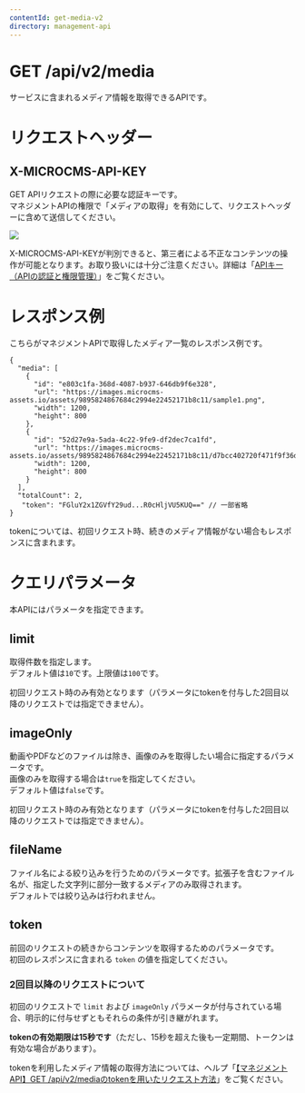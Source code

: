 ```yaml
---
contentId: get-media-v2
directory: management-api
---
```


# GET /api/v2/media

サービスに含まれるメディア情報を取得できるAPIです。

リクエストヘッダー
=========

X-MICROCMS-API-KEY
------------------

GET APIリクエストの際に必要な認証キーです。  
マネジメントAPIの権限で「メディアの取得」を有効にして、リクエストヘッダーに含めて送信してください。  
  
![](https://images.microcms-assets.io/assets/d6af1616730544a596d299c20834f460/386bb17e6d9e4a9ab10142d708a9afaa/CleanShot%202024-03-22%20at%2014.42.03%402x.png)

X-MICROCMS-API-KEYが判別できると、第三者による不正なコンテンツの操作が可能となります。お取り扱いには十分ご注意ください。詳細は「[APIキー（APIの認証と権限管理）](https://document.microcms.io/content-api/x-microcms-api-key)」をご覧ください。

レスポンス例
======

こちらがマネジメントAPIで取得したメディア一覧のレスポンス例です。

    {
      "media": [
        {
          "id": "e803c1fa-368d-4087-b937-646db9f6e328",
          "url": "https://images.microcms-assets.io/assets/9895824867684c2994e22452171b8c11/sample1.png",
          "width": 1200,
          "height": 800
        },
        {
          "id": "52d27e9a-5ada-4c22-9fe9-df2dec7ca1fd",
          "url": "https://images.microcms-assets.io/assets/9895824867684c2994e22452171b8c11/d7bcc402720f471f9f36de5eca4057c5/sample2.png",
          "width": 1200,
          "height": 800
        }
      ],
      "totalCount": 2,
       "token": "FGluY2x1ZGVfY29ud...R0cHljVU5KUQ==" // 一部省略
    }

tokenについては、初回リクエスト時、続きのメディア情報がない場合もレスポンスに含まれます。

クエリパラメータ
========

本APIにはパラメータを指定できます。

limit
-----

取得件数を指定します。  
デフォルト値は`10`です。上限値は`100`です。

初回リクエスト時のみ有効となります（パラメータにtokenを付与した2回目以降のリクエストでは指定できません）。

imageOnly
---------

動画やPDFなどのファイルは除き、画像のみを取得したい場合に指定するパラメータです。  
画像のみを取得する場合は`true`を指定してください。  
デフォルト値は`false`です。

初回リクエスト時のみ有効となります（パラメータにtokenを付与した2回目以降のリクエストでは指定できません）。

fileName
--------

ファイル名による絞り込みを行うためのパラメータです。拡張子を含むファイル名が、指定した文字列に部分一致するメディアのみ取得されます。  
デフォルトでは絞り込みは行われません。

token
-----

前回のリクエストの続きからコンテンツを取得するためのパラメータです。  
初回のレスポンスに含まれる `token` の値を指定してください。

### 2回目以降のリクエストについて

初回のリクエストで `limit` および `imageOnly` パラメータが付与されている場合、明示的に付与せずともそれらの条件が引き継がれます。

**tokenの有効期限は15秒です**（ただし、15秒を超えた後も一定期間、トークンは有効な場合があります）。

tokenを利用したメディア情報の取得方法については、ヘルプ「[【マネジメントAPI】GET /api/v2/mediaのtokenを用いたリクエスト方法](https://help.microcms.io/ja/knowledge/management-api-get-media-token)」をご覧ください。